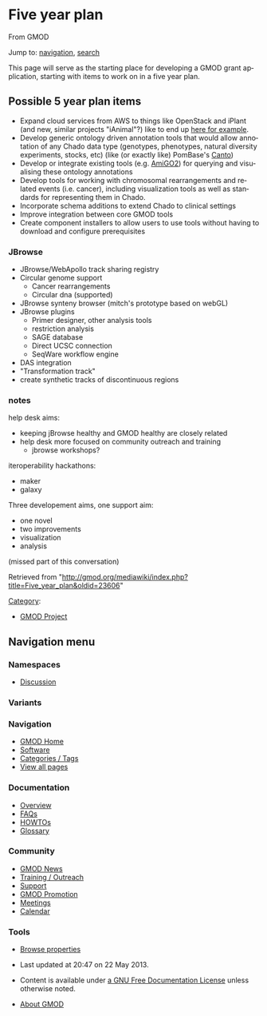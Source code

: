 <div id="mw-page-base" class="noprint">

</div>

<div id="mw-head-base" class="noprint">

</div>

<div id="content" class="mw-body" role="main">

<span id="top"></span>

<div id="mw-js-message" style="display:none;">

</div>



# <span dir="auto">Five year plan</span>

<div id="bodyContent">

<div id="siteSub">

From GMOD

</div>

<div id="contentSub">

</div>

<div id="jump-to-nav" class="mw-jump">

Jump to: [navigation](#mw-navigation), [search](#p-search)

</div>

<div id="mw-content-text" class="mw-content-ltr" lang="en" dir="ltr">

This page will serve as the starting place for developing a GMOD grant
application, starting with items to work on in a five year plan.

## <span id="Possible_5_year_plan_items" class="mw-headline">Possible 5 year plan items</span>

- Expand cloud services from AWS to things like OpenStack and iPlant
  (and new, similar projects "iAnimal"?) like to end up
  <a href="http://www.iplantcollaborative.org/discover/powered-by-iplant"
  class="external text" rel="nofollow">here for example</a>.
- Develop generic ontology driven annotation tools that would allow
  annotation of any Chado data type (genotypes, phenotypes, natural
  diversity experiments, stocks, etc) (like (or exactly like) PomBase's
  <a href="http://curation.pombase.org" class="external text"
  rel="nofollow">Canto</a>)
- Develop or integrate existing tools (e.g.
  <a href="http://amigo2.geneontology.org" class="external text"
  rel="nofollow">AmiGO2</a>) for querying and visualising these ontology
  annotations
- Develop tools for working with chromosomal rearrangements and related
  events (i.e. cancer), including visualization tools as well as
  standards for representing them in Chado.
- Incorporate schema additions to extend Chado to clinical settings
- Improve integration between core GMOD tools
- Create component installers to allow users to use tools without having
  to download and configure prerequisites

### <span id="JBrowse" class="mw-headline">JBrowse</span>

- JBrowse/WebApollo track sharing registry
- Circular genome support
  - Cancer rearrangements
  - Circular dna (supported)
- JBrowse synteny browser (mitch's prototype based on webGL)
- JBrowse plugins
  - Primer designer, other analysis tools
  - restriction analysis
  - SAGE database
  - Direct UCSC connection
  - SeqWare workflow engine
- DAS integration
- "Transformation track"
- create synthetic tracks of discontinuous regions

### <span id="notes" class="mw-headline">notes</span>

help desk aims:

- keeping jBrowse healthy and GMOD healthy are closely related
- help desk more focused on community outreach and training
  - jbrowse workshops?

  
iteroperability hackathons:

- maker
- galaxy

  
Three developement aims, one support aim:

- one novel
- two improvements
- visualization
- analysis

(missed part of this conversation)

</div>

<div class="printfooter">

Retrieved from
"<http://gmod.org/mediawiki/index.php?title=Five_year_plan&oldid=23606>"

</div>

<div id="catlinks" class="catlinks">

<div id="mw-normal-catlinks" class="mw-normal-catlinks">

[Category](Special:Categories "Special:Categories"):

- [GMOD Project](Category:GMOD_Project "Category:GMOD Project")

</div>

</div>

<div class="visualClear">

</div>

</div>

</div>

<div id="mw-navigation">

## Navigation menu

<div id="mw-head">



<div id="left-navigation">

<div id="p-namespaces" class="vectorTabs" role="navigation"
aria-labelledby="p-namespaces-label">

### Namespaces


- <span id="ca-talk"><a
  href="http://gmod.org/mediawiki/index.php?title=Talk:Five_year_plan&amp;action=edit&amp;redlink=1"
  accesskey="t"
  title="Discussion about the content page [t]">Discussion</a></span>

</div>

<div id="p-variants" class="vectorMenu emptyPortlet" role="navigation"
aria-labelledby="p-variants-label">

### 

### Variants[](#)

<div class="menu">

</div>

</div>

</div>





</div>

</div>

</div>

<div id="mw-panel">

<div id="p-logo" role="banner">

<a href="Main_Page"
style="background-image: url(../images/GMOD-cogs.png);"
title="Visit the main page"></a>

</div>

<div id="p-Navigation" class="portal" role="navigation"
aria-labelledby="p-Navigation-label">

### Navigation

<div class="body">

- <span id="n-GMOD-Home">[GMOD Home](Main_Page)</span>
- <span id="n-Software">[Software](GMOD_Components)</span>
- <span id="n-Categories-.2F-Tags">[Categories /
  Tags](Categories)</span>
- <span id="n-View-all-pages">[View all pages](Special:AllPages)</span>

</div>

</div>

<div id="p-Documentation" class="portal" role="navigation"
aria-labelledby="p-Documentation-label">

### Documentation

<div class="body">

- <span id="n-Overview">[Overview](Overview)</span>
- <span id="n-FAQs">[FAQs](Category:FAQ)</span>
- <span id="n-HOWTOs">[HOWTOs](Category:HOWTO)</span>
- <span id="n-Glossary">[Glossary](Glossary)</span>

</div>

</div>

<div id="p-Community" class="portal" role="navigation"
aria-labelledby="p-Community-label">

### Community

<div class="body">

- <span id="n-GMOD-News">[GMOD News](GMOD_News)</span>
- <span id="n-Training-.2F-Outreach">[Training /
  Outreach](Training_and_Outreach)</span>
- <span id="n-Support">[Support](Support)</span>
- <span id="n-GMOD-Promotion">[GMOD Promotion](GMOD_Promotion)</span>
- <span id="n-Meetings">[Meetings](Meetings)</span>
- <span id="n-Calendar">[Calendar](Calendar)</span>

</div>

</div>

<div id="p-tb" class="portal" role="navigation"
aria-labelledby="p-tb-label">

### Tools

<div class="body">


- <span id="t-smwbrowselink"><a href="Special:Browse/Five_year_plan" rel="smw-browse">Browse
  properties</a></span>


</div>

</div>

</div>

</div>

<div id="footer" role="contentinfo">

- <span id="footer-info-lastmod">Last updated at 20:47 on 22 May
  2013.</span>
<!-- - <span id="footer-info-viewcount">19,074 page views.</span> -->
- <span id="footer-info-copyright">Content is available under
  <a href="http://www.gnu.org/licenses/fdl-1.3.html" class="external"
  rel="nofollow">a GNU Free Documentation License</a> unless otherwise
  noted.</span>

<!-- -->

- <span id="footer-places-about">[About
  GMOD](GMOD:About "GMOD:About")</span>

<!-- -->






</div>
